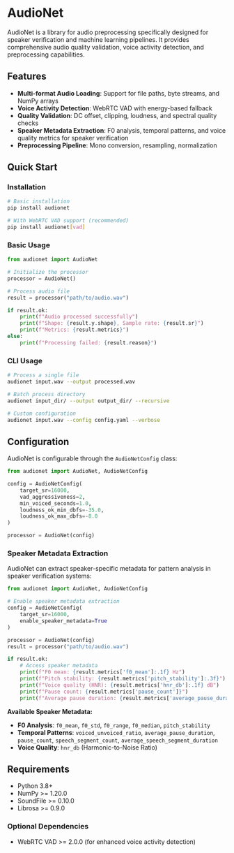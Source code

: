 # AudioNet


AudioNet is a library for audio preprocessing specifically designed for speaker verification and machine learning pipelines. It provides comprehensive audio quality validation, voice activity detection, and preprocessing capabilities.

## Features

- **Multi-format Audio Loading**: Support for file paths, byte streams, and NumPy arrays
- **Voice Activity Detection**: WebRTC VAD with energy-based fallback
- **Quality Validation**: DC offset, clipping, loudness, and spectral quality checks
- **Speaker Metadata Extraction**: F0 analysis, temporal patterns, and voice quality metrics for speaker verification
- **Preprocessing Pipeline**: Mono conversion, resampling, normalization

## Quick Start

### Installation

```bash
# Basic installation
pip install audionet

# With WebRTC VAD support (recommended)
pip install audionet[vad]
```

### Basic Usage

```python
from audionet import AudioNet

# Initialize the processor
processor = AudioNet()

# Process audio file
result = processor("path/to/audio.wav")

if result.ok:
    print(f"Audio processed successfully")
    print(f"Shape: {result.y.shape}, Sample rate: {result.sr}")
    print(f"Metrics: {result.metrics}")
else:
    print(f"Processing failed: {result.reason}")
```

### CLI Usage

```bash
# Process a single file
audionet input.wav --output processed.wav

# Batch process directory
audionet input_dir/ --output output_dir/ --recursive

# Custom configuration
audionet input.wav --config config.yaml --verbose
```

## Configuration

AudioNet is configurable through the `AudioNetConfig` class:

```python
from audionet import AudioNet, AudioNetConfig

config = AudioNetConfig(
    target_sr=16000,
    vad_aggressiveness=2,
    min_voiced_seconds=1.0,
    loudness_ok_min_dbfs=-35.0,
    loudness_ok_max_dbfs=-8.0
)

processor = AudioNet(config)
```

### Speaker Metadata Extraction

AudioNet can extract speaker-specific metadata for pattern analysis in speaker verification systems:

```python
from audionet import AudioNet, AudioNetConfig

# Enable speaker metadata extraction
config = AudioNetConfig(
    target_sr=16000,
    enable_speaker_metadata=True
)

processor = AudioNet(config)
result = processor("path/to/audio.wav")

if result.ok:
    # Access speaker metadata
    print(f"F0 mean: {result.metrics['f0_mean']:.1f} Hz")
    print(f"Pitch stability: {result.metrics['pitch_stability']:.3f}")
    print(f"Voice quality (HNR): {result.metrics['hnr_db']:.1f} dB")
    print(f"Pause count: {result.metrics['pause_count']}")
    print(f"Average pause duration: {result.metrics['average_pause_duration']:.3f}s")
```

**Available Speaker Metadata:**
- **F0 Analysis**: `f0_mean`, `f0_std`, `f0_range`, `f0_median`, `pitch_stability`
- **Temporal Patterns**: `voiced_unvoiced_ratio`, `average_pause_duration`, `pause_count`, `speech_segment_count`, `average_speech_segment_duration`
- **Voice Quality**: `hnr_db` (Harmonic-to-Noise Ratio)

## Requirements

- Python 3.8+
- NumPy >= 1.20.0
- SoundFile >= 0.10.0
- Librosa >= 0.9.0

### Optional Dependencies

- WebRTC VAD >= 2.0.0 (for enhanced voice activity detection)
